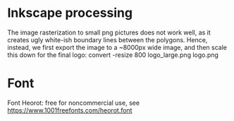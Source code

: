 Inkscape processing
================================

The image rasterization to small png pictures does not work well,
as it creates ugly white-ish boundary lines between the polygons.
Hence, instead, we first export the image to a ~8000px wide image,
and then scale this down for the final logo:
convert -resize  800 logo_large.png logo.png

Font
================================

Font Heorot: free for noncommercial use, see
https://www.1001freefonts.com/heorot.font
